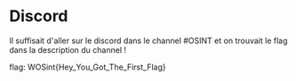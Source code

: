# Discord

Il suffisait d'aller sur le discord dans le channel #OSINT et on trouvait le flag dans la description du channel !

flag: WOSint{Hey_You_Got_The_First_Flag}
